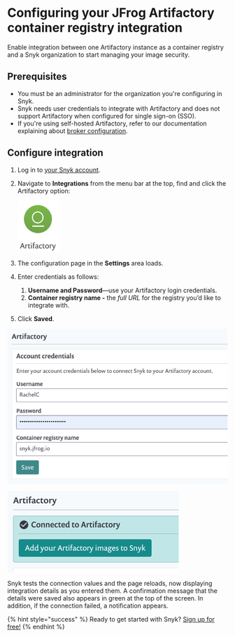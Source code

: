 # Configuring your JFrog Artifactory container registry integration

Enable integration between one Artifactory instance as a container registry and a Snyk organization to start managing your image security.

## Prerequisites

* You must be an administrator for the organization you're configuring in Snyk.
* Snyk needs user credentials to integrate with Artifactory and does not support Artifactory when configured for single sign-on \(SSO\).
* If you're using self-hosted Artifactory, refer to our documentation explaining about [broker configuration](snyk-container/integrate-self-hosted-container-registries/snyk-integration-to-self-hosted-container-registries-Snyk-integration-to-self-hosted-container-registries/). 

## Configure integration

1. Log in to [your Snyk account](https://app.snyk.io/).
2. Navigate to **Integrations** from the menu bar at the top, find and click the Artifactory option:

   ![](../../../.gitbook/assets/image%20%2857%29.png/)

3. The configuration page in the **Settings** area loads.
4. Enter credentials as follows: 
   1. **Username and Password**—use your Artifactory login credentials. 
   2. **Container registry name -** the _full URL_ for the registry you’d like to integrate with.
5. Click **Saved**.

![](../../../.gitbook/assets/uuid-232f8a25-f161-ceef-2405-8325c5bf14c6-en.png/)

![](../../../.gitbook/assets/uuid-3b329a90-394f-5ab3-af84-658b41a1edc0-en.png/)

Snyk tests the connection values and the page reloads, now displaying integration details as you entered them. A confirmation message that the details were saved also appears in green at the top of the screen. In addition, if the connection failed, a notification appears.

{% hint style="success" %}
Ready to get started with Snyk? [Sign up for free!](https://snyk.io/login?cta=sign-up&loc=footer&page=support_docs_page)
{% endhint %}

